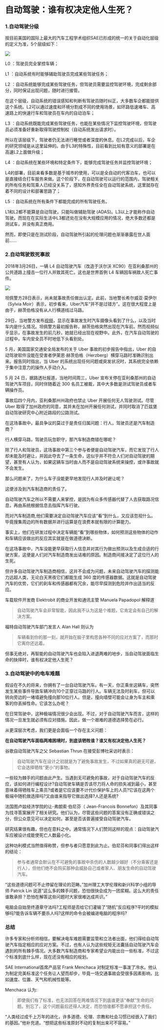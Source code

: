 # 自动驾驶：谁有权决定他人生死？

### 1.自动驾驶分级

按目前美国的国际上最大的汽车工程学术组织SAE已形成的统一的关于自动化层级的定义为准，5个层级如下：

![](http://m.qpic.cn/psb?/V10TtYkp2MvHv1/7GRBLXqfzmuUqFe3otfb*9X0CHETOaqPmuglleTpLMY!/b/dD4BAAAAAAAA&bo=3wPMAgAAAAADBzA!&rf=viewer_4)


L0 ：驾驶员完全掌控车辆；

L1 ：自动系统有时能够辅助驾驶员完成某些驾驶任务；

L2 ：自动系统能够完成某些驾驶任务，但驾驶员需要监控驾驶环境，完成剩余部分，同时保证出现问题，随时进行接管。

在这个层级，自动系统的错误感知和判断有驾驶员随时纠正，大多数车企都能提供这个系统。L2可以通过速度和环境分割成不同的使用场景，如环路低速堵车、高速路上的快速行车和驾驶员在车内的自动泊车；

L3 ：自动系统既能完成某些驾驶任务，也能在某些情况下监控驾驶环境，但驾驶员必须准备好重新取得驾驶控制权（自动系统发出请求时）。

所以在该层级下，驾驶者仍无法进行睡觉或者深度的休息。在L2完成以后，车企的研究领域是从这里延伸的。由于L3的特殊性，目前看到比较有意义的部署是在高速L2上面做升级；

L4 ：自动系统在某些环境和特定条件下，能够完成驾驶任务并监控驾驶环境；

L4的部署，目前来看多数是基于城市的使用，可以是全自动的代客泊车，也可以是直接结合打车服务来做。这个阶段下，在自动驾驶可以运行的范围内，驾驶相关的所有任务和驾乘人已经没关系了，感知外界责任全在自动驾驶系统，这里就存在着不同的设计和部署思路了；

L5 ：自动系统在所有条件下都能完成的所有驾驶任务。

L1和L2都不能算是自动驾驶，只能叫做辅助驾驶 (ADAS)。L3以上才能称作自动驾驶。而现在在实际生活中L3都还处在没有大规模应用的情况，绝大多数还都是测试车，并没有真正商用。

然而，即使只是在测试阶段，自动驾驶所引起的伦理问题也渐渐暴露在世人面前……

### 2.自动驾驶致死事故

2018年3月26日，一辆 L4 自动驾驶汽车（改造于沃尔沃 XC90）在亚利桑那州的公共道路上撞击一位行人并致其死亡。这也是世界首例 L4 车辆因车祸致人死亡事件。

![](http://m.qpic.cn/psb?/V10TtYkp2MvHv1/LCFX0JEJkyItI0oN.Xorb83X5lyooYcp7bKiJgar7zY!/b/dFQBAAAAAAAA&bo=AAQeAgAAAAARFzg!&rf=viewer_4)

坦佩警方28日表示，尚未就事故责任做出认定。此前，当地警长希尔威亚·莫伊尔（Sylvia Moir）表示，初步看来，Uber汽车“并不是过错方”。这在很大程度上是由于，赫茨伯格没有从人行横道线过马路。

29日，当地警方发布[视频](https://www.huxiu.com/article/236772.html)，显示在事故发生时汽车摄像头看到了什么，以及当时车内是什么情况。坦佩警方最初报告称，赫茨伯格突然出现在汽车前。然而视频似乎显示，在事故发生的前几秒，她就已经出现在视野中。此外，在汽车自动驾驶的过程中，车内安全员不时地低下头看别处。

5 月，美国国家交通安全局发布的关于 Uber 事故的初步报告中指出，Uber 的自动驾驶软件没能在受害者伊莱恩·赫茨伯格（Herzberg）横穿马路时准确识别出来。报告同时指出，当 Uber 的系统出现任何问题或突发状况时，其系统完全依赖于集中注意力的操作人手动介入。

5 月 24 日，据路透社报道，当地时间周三，Uber 宣布关停在亚利桑那州的自动驾驶汽车项目，同时伴随着近 300 名员工被裁，其中大多数是测试驾驶员或者车辆操作员。

事故后四个月内，亚利桑那州州政府也禁止 Uber 开展任何无人驾驶测试。尽管 Uber 取得了加州政府的同意，其并未在加州开展任何测试，并同时取消了匹兹堡自动驾驶研究中心附近路段的公路测试。

在这场事故中，最具争议的莫过于是责任归属问题：行人，驾驶员还是汽车制造商？

行人横穿马路，驾驶员玩忽职守，那汽车制造商错在哪呢？

除了行人和驾驶员，这场事故中第三个参与者便是自动驾驶汽车，而它发现了行人却未能及时避让，并因此夺去了一条生命，这似乎并不符合人们对自动驾驶的期望，甚至有人认为，如果这辆车当时由人而不是自动驾驶系统来操控，或许事故就不会发生。

那么问题来了，为什么车子没能更早地发现行人并及时避让呢？

这便涉及到汽车制造商的责任了。

自动驾驶汽车之所以不需要人来掌控，是因为有众多传感器代替了人去获取路况信息，再由系统根据信息去指挥汽车行驶。

而对汽车制造商,他们需要决定自动驾驶汽车应该“看”到什么，又应该忽视什么。毕竟搜集周边的所有数据并进行运算是在浪费本就有限的计算能力。

事实上，他们在研发过程中决定车辆能“看”到哪些物体，如何预测这些物体的动作和车辆应该做出的反应其实就是在做道德决断。

在这场事故中，汽车没能更早获取行人信息并对其行为做出预测以及生成合适的行驶方案，这便是人们对汽车制造商发出诘难的原因。制造商间接决定了这位行人的生死。

但许多自动驾驶汽车制造商相信，这并不会成为问题，未来自动驾驶汽车的探测能力远超人类，无论白天黑夜它们都能生成 360 度的传感器数据。这就是自动驾驶汽车的优势，它们的刹车和传感器都有冗余，能尽早探测到危险并作出适当的反应。

车载软件开发商 Elektrobit 的商业开发和通讯主管 Manuela Papadopol 解释道

> 自动驾驶汽车会非常智能，因此我不认为这是个难题，它肯定会有自己的解决方案。 

福特自动驾驶汽车部门发言人 Alan Hall 则认为

> 车辆看到你的那一刻，就开始在脑子里构思各种不同的应对方案了，而那时它离你还远着。

但事无绝对，再智能的自动驾驶汽车也会陷入进退两难的地步，当自动驾驶面临生命的抉择时，谁有权决定他人生死？

### 3.自动驾驶中的电车难题

假设在不久的将来，你拥有了一台自动驾驶汽车。有一天，你正乘坐这辆车，突然发生某些事件导致车辆冲向10个正穿过马路的行人。车辆无法及时刹车，但可以转向旁边的一堵墙避免撞向那10位行人。但是，撞向墙壁可能会让身为车主和乘客的你丢掉性命。它该怎么办呢？

在日常驾驶中，这种极端情况很少会出现。不过，对于自动驾驶汽车而言，这样的情况一旦发生就必须有应对措施。因此，做一个艰难的道德选择势在必行。

从更深层次考虑，我们更是会面临一个存在主义问题：

**在自动驾驶汽车面临两难困境时，到底该牺牲谁？谁又有权决定他人生死？**

谷歌自动驾驶汽车之父 Sebastian Thrun 在接受彭博社采访时表示：

> 自动驾驶汽车在设计之初就是为了避免事故发生，不过如果真的避无可避，它会选择牺牲“更小”的事物。

一些较为棘手的问题由此产生。当遇到无可避免的事故，对于自动驾驶汽车的反应，该如何进行编程设计?自动驾驶车辆是否该尽力将人命的损失减到最小，甚至意味着得牺牲车上乘员?或者是它应该要不计代价保护车上的人员?它该在这两个极端中随机做选择吗?又由谁来指导它做出选择?人还是系统?

法国图卢兹经济学院的让-弗朗索·伯尼芬（ Jean-Francois Bonnefon）及其同事为找寻答案展开了相关研究。他们认为，尽管这些问题的答案没有正确或错误之分，但公众意见可以决定如何，甚至是否该普遍接受自动驾驶汽车。

研究结果很有趣，但也在意料之中。通常情况下人们赞同这样的观点：自动驾驶汽车应被设计成能使死亡人数最小化。

这种功利模式当然值得称赞，但参与者只愿意到此为止。伯尼芬和同事们得出这样的结论：

> 参与者通常会默认在不可避免的事故中杀伤的人数越少越好（不分乘客还是行人），但他们绝不会购买那种会威胁自己或者家人、朋友生命的自动驾驶汽车。

“这些道德问题可不止停留在理论的范畴。”加州理工大学伦理和新兴科学小组的导师 Patrick Lin 说道“这么多的棘手问题，恐怕很快会成为一团浆糊。这么大的责任谁敢承担？恐怕在解答这些问题时大家很难达成共识。”

电脑会自始至终遵章守法吗?工程师是否给它们灌输了“随机”反应程序?平时的模拟够吗?能告诉车辆不要杀人吗?这样的命令会被编进电脑的程序吗?

### 总结

许多专家和分析师相信，要解决电车难题需要监管和立法者出面，他们得给自动驾驶汽车指定相应的应对方案。不过，也有人认为这些规矩无法囊括自动驾驶汽车会遇到的所有棘手情况。大多数汽车制造商和专家希望业内能出台一些标准，不过这个标准到底什么样，现在还没有相应的规划。

SAE International首席产品官 Frank Menchaca 对制定标准一事泼了冷水。他认为制定完美标准这个任务让人望而却步，毕竟一场交通事故会受很多因素影响，比如速度、位置、天气和机械性能等。

Menchaca 认为:

> 即使我们有了标准，也无法回答在两难情况下到底谁更该“奉献”生命的问题。别忘了，这个问题最后还得人决定，而恐怕谁都不愿承担这个责任。

“人类经过成千上万年的进化，许多道德、伦理、宗教和社会习惯已经嵌入了我们的基因。”他补充道。“想把这些标准原封不动的复制出来可不容易。”

